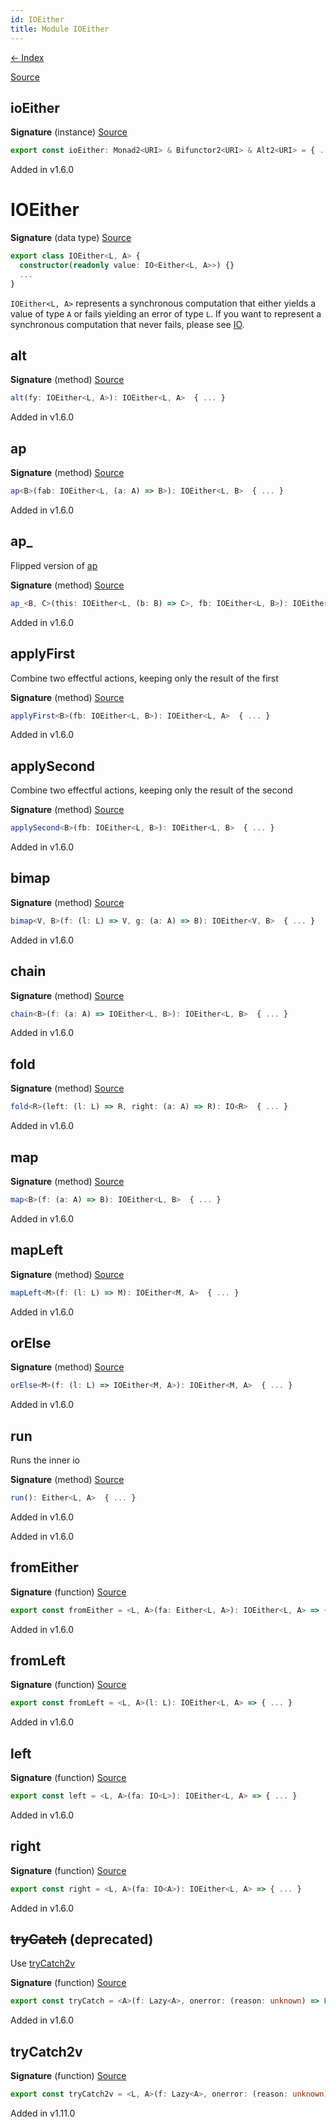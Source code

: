 ```yaml
---
id: IOEither
title: Module IOEither
---
```


[← Index](.)

[Source](https://github.com/gcanti/fp-ts/blob/master/src/IOEither.ts)

## ioEither

**Signature** (instance) [Source](https://github.com/gcanti/fp-ts/blob/master/src/IOEither.ts#L171-L179)

```ts
export const ioEither: Monad2<URI> & Bifunctor2<URI> & Alt2<URI> = { ... }
```

Added in v1.6.0

# IOEither

**Signature** (data type) [Source](https://github.com/gcanti/fp-ts/blob/master/src/IOEither.ts#L32-L85)

```ts
export class IOEither<L, A> {
  constructor(readonly value: IO<Either<L, A>>) {}
  ...
}
```

`IOEither<L, A>` represents a synchronous computation that either yields a value of type `A` or fails yielding an
error of type `L`. If you want to represent a synchronous computation that never fails, please see [IO](./IO.md).

## alt

**Signature** (method) [Source](https://github.com/gcanti/fp-ts/blob/master/src/IOEither.ts#L79-L81)

```ts
alt(fy: IOEither<L, A>): IOEither<L, A>  { ... }
```

Added in v1.6.0

## ap

**Signature** (method) [Source](https://github.com/gcanti/fp-ts/blob/master/src/IOEither.ts#L46-L48)

```ts
ap<B>(fab: IOEither<L, (a: A) => B>): IOEither<L, B>  { ... }
```

Added in v1.6.0

## ap\_

Flipped version of [ap](#ap)

**Signature** (method) [Source](https://github.com/gcanti/fp-ts/blob/master/src/IOEither.ts#L52-L54)

```ts
ap_<B, C>(this: IOEither<L, (b: B) => C>, fb: IOEither<L, B>): IOEither<L, C>  { ... }
```

Added in v1.6.0

## applyFirst

Combine two effectful actions, keeping only the result of the first

**Signature** (method) [Source](https://github.com/gcanti/fp-ts/blob/master/src/IOEither.ts#L58-L60)

```ts
applyFirst<B>(fb: IOEither<L, B>): IOEither<L, A>  { ... }
```

Added in v1.6.0

## applySecond

Combine two effectful actions, keeping only the result of the second

**Signature** (method) [Source](https://github.com/gcanti/fp-ts/blob/master/src/IOEither.ts#L64-L66)

```ts
applySecond<B>(fb: IOEither<L, B>): IOEither<L, B>  { ... }
```

Added in v1.6.0

## bimap

**Signature** (method) [Source](https://github.com/gcanti/fp-ts/blob/master/src/IOEither.ts#L82-L84)

```ts
bimap<V, B>(f: (l: L) => V, g: (a: A) => B): IOEither<V, B>  { ... }
```

Added in v1.6.0

## chain

**Signature** (method) [Source](https://github.com/gcanti/fp-ts/blob/master/src/IOEither.ts#L67-L69)

```ts
chain<B>(f: (a: A) => IOEither<L, B>): IOEither<L, B>  { ... }
```

Added in v1.6.0

## fold

**Signature** (method) [Source](https://github.com/gcanti/fp-ts/blob/master/src/IOEither.ts#L70-L72)

```ts
fold<R>(left: (l: L) => R, right: (a: A) => R): IO<R>  { ... }
```

Added in v1.6.0

## map

**Signature** (method) [Source](https://github.com/gcanti/fp-ts/blob/master/src/IOEither.ts#L43-L45)

```ts
map<B>(f: (a: A) => B): IOEither<L, B>  { ... }
```

Added in v1.6.0

## mapLeft

**Signature** (method) [Source](https://github.com/gcanti/fp-ts/blob/master/src/IOEither.ts#L73-L75)

```ts
mapLeft<M>(f: (l: L) => M): IOEither<M, A>  { ... }
```

Added in v1.6.0

## orElse

**Signature** (method) [Source](https://github.com/gcanti/fp-ts/blob/master/src/IOEither.ts#L76-L78)

```ts
orElse<M>(f: (l: L) => IOEither<M, A>): IOEither<M, A>  { ... }
```

Added in v1.6.0

## run

Runs the inner io

**Signature** (method) [Source](https://github.com/gcanti/fp-ts/blob/master/src/IOEither.ts#L40-L42)

```ts
run(): Either<L, A>  { ... }
```

Added in v1.6.0

Added in v1.6.0

## fromEither

**Signature** (function) [Source](https://github.com/gcanti/fp-ts/blob/master/src/IOEither.ts#L137-L139)

```ts
export const fromEither = <L, A>(fa: Either<L, A>): IOEither<L, A> => { ... }
```

Added in v1.6.0

## fromLeft

**Signature** (function) [Source](https://github.com/gcanti/fp-ts/blob/master/src/IOEither.ts#L145-L147)

```ts
export const fromLeft = <L, A>(l: L): IOEither<L, A> => { ... }
```

Added in v1.6.0

## left

**Signature** (function) [Source](https://github.com/gcanti/fp-ts/blob/master/src/IOEither.ts#L127-L129)

```ts
export const left = <L, A>(fa: IO<L>): IOEither<L, A> => { ... }
```

Added in v1.6.0

## right

**Signature** (function) [Source](https://github.com/gcanti/fp-ts/blob/master/src/IOEither.ts#L117-L119)

```ts
export const right = <L, A>(fa: IO<A>): IOEither<L, A> => { ... }
```

Added in v1.6.0

## ~~tryCatch~~ (deprecated)

Use [tryCatch2v](#trycatch2v)

**Signature** (function) [Source](https://github.com/gcanti/fp-ts/blob/master/src/IOEither.ts#L155-L157)

```ts
export const tryCatch = <A>(f: Lazy<A>, onerror: (reason: unknown) => Error = toError): IOEither<Error, A> => { ... }
```

Added in v1.6.0

## tryCatch2v

**Signature** (function) [Source](https://github.com/gcanti/fp-ts/blob/master/src/IOEither.ts#L163-L165)

```ts
export const tryCatch2v = <L, A>(f: Lazy<A>, onerror: (reason: unknown) => L): IOEither<L, A> => { ... }
```

Added in v1.11.0
